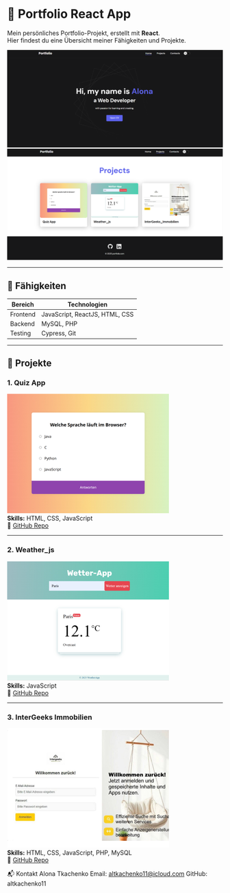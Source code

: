 # 🌟 Portfolio React App

Mein persönliches Portfolio-Projekt, erstellt mit **React**.  
Hier findest du eine Übersicht meiner Fähigkeiten und Projekte.

![MY-REACT-APP](public/header-bg2.png)  
![MY-REACT-APP](public/header-bg.png)  


---

## 🚀 Fähigkeiten

| Bereich  | Technologien                         |
| -------- | ---------------------------------- |
| Frontend | JavaScript, ReactJS, HTML, CSS|
| Backend  |  MySQL, PHP        |
| Testing  | Cypress, Git                       |

---

## 💼 Projekte

### 1. Quiz App  
![Quiz App](src/img/projects/01.jpg)  
**Skills:** HTML, CSS, JavaScript  
🔗 [GitHub Repo](https://github.com/altkachenko11/quiz-projekt-js)

---

### 2. Weather_js  
![Weather_js](src/img/projects/02.jpg)  
**Skills:** JavaScript  
🔗 [GitHub Repo](https://github.com/altkachenko11)

---

### 3. InterGeeks Immobilien  
![InterGeeks](src/img/projects/03.jpg)  
**Skills:** HTML, CSS, JavaScript, PHP, MySQL  
🔗 [GitHub Repo](https://github.com/)

📬 Kontakt
Alona Tkachenko
Email: altkachenko11@icloud.com
GitHub: altkachenko11



